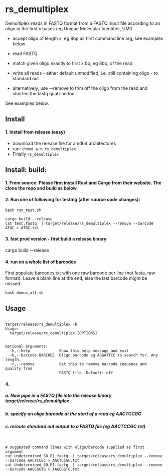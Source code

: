 # rs_demultiplex

Demultiplex reads in FASTQ format from a FASTQ input file according to an oligo in the first x bases (eg Unique Molecular Identifier, UMI).

 - accept oligo of length x, eg 8bp as first command line arg, see examples below
 - read FASTQ
 - match given oligo exactly to first x bp, eg 8bp, of the read 

 - write all reads - either default unmodified, i.e. still containing oligo - to standard out
 - alternatively, use --remove to trim off the oligo from the read and shorten the fastq qual line too.

See examples below.

## Install

#### 1. Install from release (easy)
 - download the release file for amd64 architectures
 - run: `chmod a+x rs_demultiplex`
 - Finally `rs_demultiplex`



## Install: build: 

#### 1. From source: Please first install Rust and Cargo from their website. The clone the repo and build as below.

#### 2. Run one of following for testing (after source code changes):

```
bash run_test.sh

cargo build --release
cat test.fastq  | target/release/rs_demultiplex --remove --barcode ATGC > ATGC.txt
```

#### 3. fast prod version - first build a release binary
cargo build --release


#### 4. run on a whole list of barcodes

First populate barcodes.txt with one raw barcode per line (not fasta, raw format). 
Leave a blank line at the end, else the last barcode might be missed.

```
bash demux_all.sh
```

## Usage
```
--
target/release/rs_demultiplex -h
Usage:
  target/release/rs_demultiplex [OPTIONS]


Optional arguments:
  -h,--help             Show this help message and exit
  -b,--barcode BARCODE  Oligo barcode eg AGGATTCC to search for. Any length.
  -r,--remove           Set this to remove barcode sequence and quality from
                        FASTQ file. Default: off
```

#### 4. 
##### a. Now pipe in a FASTQ file into the release binary target/release/rs_demultiplex
##### b. specify an oligo barcode at the start of a read eg AACTCCGC  
##### c. reroute standard out output to a FASTQ file (eg AACTCCGC.txt)

```


# suggested command lines with oligo/barcode supplied as first argument
cat Undetermined_S0_R1.fastq  | target/release/rs_demultiplex --remove --barcode AACTCCGC > AACTCCGC.txt
cat Undetermined_S0_R1.fastq  | target/release/rs_demultiplex --remove --barcode AAGCGGTG > AAGCGGTG.txt


```
